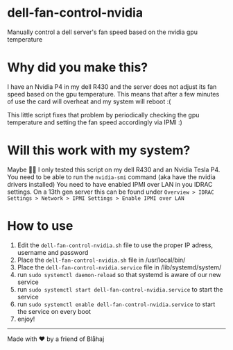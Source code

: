 # dell-fan-control-nvidia
Manually control a dell server's fan speed based on the nvidia gpu temperature

# Why did you make this?
I have an Nvidia P4 in my dell R430 and the server does not adjust its fan speed based on the gpu temperature. This means that after a few minutes of use the card will overheat and my system will reboot :(

This little script fixes that problem by periodically checking the gpu temperature and setting the fan speed accordingly via IPMI :)

# Will this work with my system?
Maybe 🤷‍♀️ I only tested this script on my dell R430 and an Nvidia Tesla P4.
You need to be able to run the `nvidia-smi` command (aka have the nvidia drivers installed)
You need to have enabled IPMI over LAN in you IDRAC settings. On a 13th gen server this can be found under `Overview > IDRAC Settings > Network > IPMI Settings > Enable IPMI over LAN`

# How to use
1. Edit the `dell-fan-control-nvidia.sh` file to use the proper IP adress, username and password
2. Place the `dell-fan-control-nvidia.sh` file in /usr/local/bin/
3. Place the `dell-fan-control-nvidia.service` file in /lib/systemd/system/
4. run `sudo systemctl daemon-reload` so that systemd is aware of our new service
5. run `sudo systemctl start dell-fan-control-nvidia.service` to start the service
6. run `sudo systemctl enable dell-fan-control-nvidia.service` to start the service on every boot
7. enjoy!

---
Made with ❤️ by a friend of Blåhaj
